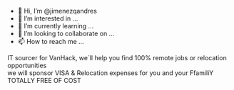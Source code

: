 - 👋 Hi, I’m @jimenezqandres
- 👀 I’m interested in ...
- 🌱 I’m currently learning ...
- 💞️ I’m looking to collaborate on ...
- 📫 How to reach me ...

<!---
jimenezqandres/jimenezqandres is a ✨ special ✨ repository because its `README.md` (this file) appears on your GitHub profile.
You can click the Preview link to take a look at your changes.
--->
IT sourcer for VanHack, we´ll help you find 100% remote jobs or relocation opportunities  
we will sponsor VISA & Relocation expenses for you and your FfamiliY TOTALLY FREE OF COST
